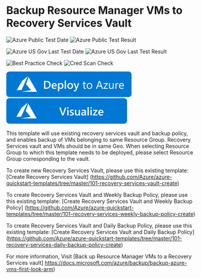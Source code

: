 # Backup Resource Manager VMs to Recovery Services Vault

![Azure Public Test Date](https://azurequickstartsservice.blob.core.windows.net/badges/101-recovery-services-backup-vms/PublicLastTestDate.svg)
![Azure Public Test Result](https://azurequickstartsservice.blob.core.windows.net/badges/101-recovery-services-backup-vms/PublicDeployment.svg)

![Azure US Gov Last Test Date](https://azurequickstartsservice.blob.core.windows.net/badges/101-recovery-services-backup-vms/FairfaxLastTestDate.svg)
![Azure US Gov Last Test Result](https://azurequickstartsservice.blob.core.windows.net/badges/101-recovery-services-backup-vms/FairfaxDeployment.svg)

![Best Practice Check](https://azurequickstartsservice.blob.core.windows.net/badges/101-recovery-services-backup-vms/BestPracticeResult.svg)
![Cred Scan Check](https://azurequickstartsservice.blob.core.windows.net/badges/101-recovery-services-backup-vms/CredScanResult.svg)

[![Deploy To Azure](https://raw.githubusercontent.com/Azure/azure-quickstart-templates/master/1-CONTRIBUTION-GUIDE/images/deploytoazure.svg?sanitize=true)]("https://portal.azure.com/#create/Microsoft.Template/uri/https%3A%2F%2Fraw.githubusercontent.com%2FAzure%2Fazure-quickstart-templates%2Fmaster%2F101-recovery-services-backup-vms%2Fazuredeploy.json")  [![Visualize](https://raw.githubusercontent.com/Azure/azure-quickstart-templates/master/1-CONTRIBUTION-GUIDE/images/visualizebutton.svg?sanitize=true)]("http://armviz.io/#/?load=https%3A%2F%2Fraw.githubusercontent.com%2FAzure%2Fazure-quickstart-templates%2Fmaster%2F101-recovery-services-backup-vms%2Fazuredeploy.json")
    


    


This template will use existing recovery services vault and backup policy, and enables backup of VMs belonging to same Resource Group. Recovery Services vault and VMs should be in same Geo. When selecting Resource Group to which this template needs to be deployed, please select Resource Group corresponding to the vault. 

To create new Recovery Services Vault, please use this existing template: [Create Recovery Services Vault] (https://github.com/Azure/azure-quickstart-templates/tree/master/101-recovery-services-vault-create)

To create Recovery Services Vault and Weekly Backup Policy, please use this existing template: [Create Recovery Services Vault and Weekly Backup Policy] (https://github.com/Azure/azure-quickstart-templates/tree/master/101-recovery-services-weekly-backup-policy-create)

To create Recovery Services Vault and Daily Backup Policy, please use this existing template: [Create Recovery Services Vault and Daily Backup Policy] (https://github.com/Azure/azure-quickstart-templates/tree/master/101-recovery-services-daily-backup-policy-create)

For more information, Visit [Back up Resource Manager VMs to a Recovery Services vault] https://docs.microsoft.com/azure/backup/backup-azure-vms-first-look-arm)

